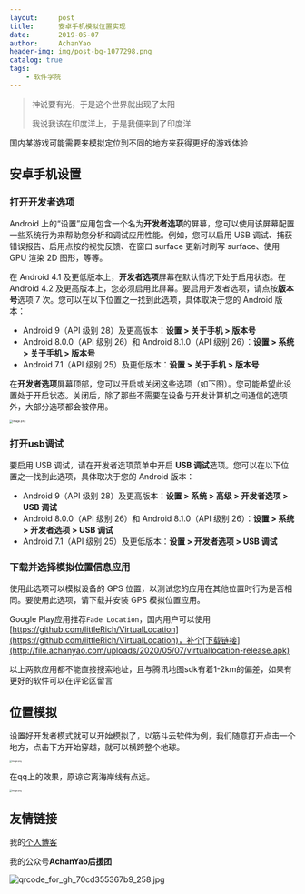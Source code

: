 ```yaml
---
layout:     post
title:      安卓手机模拟位置实现
date:       2019-05-07
author:     AchanYao
header-img: img/post-bg‐1077298.png
catalog: true
tags:
    - 软件学院
---
```


> 神说要有光，于是这个世界就出现了太阳
>
> 我说我该在印度洋上，于是我便来到了印度洋

国内某游戏可能需要来模拟定位到不同的地方来获得更好的游戏体验

## 安卓手机设置

### 打开开发者选项

Android 上的“设置”应用包含一个名为**开发者选项**的屏幕，您可以使用该屏幕配置一些系统行为来帮助您分析和调试应用性能。例如，您可以启用 USB 调试、捕获错误报告、启用点按的视觉反馈、在窗口 surface 更新时刷写 surface、使用 GPU 渲染 2D 图形，等等。

在 Android 4.1 及更低版本上，**开发者选项**屏幕在默认情况下处于启用状态。在 Android 4.2 及更高版本上，您必须启用此屏幕。要启用开发者选项，请点按**版本号**选项 7 次。您可以在以下位置之一找到此选项，具体取决于您的 Android 版本：

- Android 9（API 级别 28）及更高版本：**设置 > 关于手机 > 版本号**
- Android 8.0.0（API 级别 26）和 Android 8.1.0（API 级别 26）：**设置 > 系统 > 关于手机 > 版本号**
- Android 7.1（API 级别 25）及更低版本：**设置 > 关于手机 > 版本号**

在**开发者选项**屏幕顶部，您可以开启或关闭这些选项（如下图）。您可能希望此设置处于开启状态。关闭后，除了那些不需要在设备与开发计算机之间通信的选项外，大部分选项都会被停用。

<img src="https://i.loli.net/2020/05/07/2xLFmPeK9XI7WBa.png" alt="image.png" style="zoom: 33%;" />

### 打开usb调试

要启用 USB 调试，请在开发者选项菜单中开启 **USB 调试**选项。您可以在以下位置之一找到此选项，具体取决于您的 Android 版本：

- Android 9（API 级别 28）及更高版本：**设置 > 系统 > 高级 > 开发者选项 > USB 调试**
- Android 8.0.0（API 级别 26）和 Android 8.1.0（API 级别 26）：**设置 > 系统 > 开发者选项 > USB 调试**
- Android 7.1（API 级别 25）及更低版本：**设置 > 开发者选项 > USB 调试**

### 下载并选择模拟位置信息应用

使用此选项可以模拟设备的 GPS 位置，以测试您的应用在其他位置时行为是否相同。要使用此选项，请下载并安装 GPS 模拟位置应用。

Google Play应用推荐`Fade Location`，国内用户可以使用[https://github.com/littleRich/VirtualLocation](https://github.com/littleRich/VirtualLocation)，补个[下载链接](http://file.achanyao.com/uploads/2020/05/07/virtuallocation-release.apk)

以上两款应用都不能直接搜索地址，且与腾讯地图sdk有着1-2km的偏差，如果有更好的软件可以在评论区留言

## 位置模拟

设置好开发者模式就可以开始模拟了，以筋斗云软件为例，我们随意打开点击一个地方，点击下方开始穿越，就可以横跨整个地球。

<img src="https://i.loli.net/2020/05/07/jIZgwcJQu1FnDSt.png" alt="image.png" style="zoom: 25%;" />

在qq上的效果，原谅它离海岸线有点远。

<img src="https://i.loli.net/2020/05/07/PCQfDOXjB3eSTAg.png" alt="image.png" style="zoom:25%;" />

## 友情链接

我的[个人博客](https://blog.achanyao.com)

我的公众号**AchanYao后援团**

![qrcode_for_gh_70cd355367b9_258.jpg](https://i.loli.net/2020/05/07/UEFdSahGbXRTc5Q.jpg)